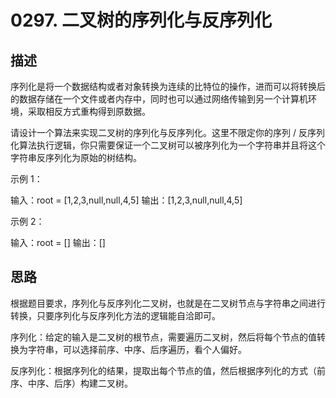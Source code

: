 # 0297. 二叉树的序列化与反序列化

## 描述

序列化是将一个数据结构或者对象转换为连续的比特位的操作，进而可以将转换后的数据存储在一个文件或者内存中，同时也可以通过网络传输到另一个计算机环境，采取相反方式重构得到原数据。

请设计一个算法来实现二叉树的序列化与反序列化。这里不限定你的序列 / 反序列化算法执行逻辑，你只需要保证一个二叉树可以被序列化为一个字符串并且将这个字符串反序列化为原始的树结构。

示例 1：

输入：root = [1,2,3,null,null,4,5]
输出：[1,2,3,null,null,4,5]

示例 2：

输入：root = []
输出：[]

## 思路

根据题目要求，序列化与反序列化二叉树，也就是在二叉树节点与字符串之间进行转换，只要序列化与反序列化方法的逻辑能自洽即可。

序列化：给定的输入是二叉树的根节点，需要遍历二叉树，然后将每个节点的值转换为字符串，可以选择前序、中序、后序遍历，看个人偏好。

反序列化：根据序列化的结果，提取出每个节点的值，然后根据序列化的方式（前序、中序、后序）构建二叉树。
